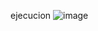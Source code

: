 ejecucion
![image](https://github.com/Mtoala99/basededatos1/assets/169227680/d45e0474-9db4-46b4-b32a-3f3f3b5d2d50)
